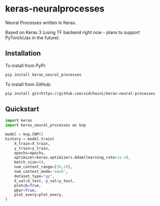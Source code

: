 # keras-neuralprocesses
 Neural Processes written in Keras.

Based on Keras 3 (using TF backend right now - plans to support PyTorch/Jax in the future).


## Installation

To install from PyPi:
```sh
pip install keras_neural_processes
```

To install from GitHub:
```sh
pip install git+https://github.com/sidchaini/keras-neural-processes
```

## Quickstart

```py
import keras
import keras_neural_processes as knp

model = knp.CNP()
history = model.train(
    X_train=X_train,
    y_train=y_train,
    epochs=epochs,
    optimizer=keras.optimizers.Adam(learning_rate=1e-4),
    batch_size=64,
    num_context_range=[10,20],
    num_context_mode='each',
    dataset_type="gp",
    X_val=X_test, y_val=y_test,
    plotcb=True,
    pbar=True,
    plot_every=plot_every,
)
```

